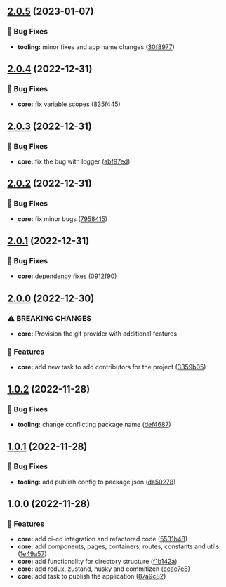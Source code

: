 ## [2.0.5](https://github.com/basantech89/build-any-app/compare/v2.0.4...v2.0.5) (2023-01-07)


### 🐛 Bug Fixes

* **tooling:** minor fixes and app name changes ([30f8977](https://github.com/basantech89/build-any-app/commit/30f8977b545cdc9c084023e5e04884fb707fc29a))

## [2.0.4](https://github.com/basantech89/create-app/compare/v2.0.3...v2.0.4) (2022-12-31)


### 🐛 Bug Fixes

* **core:** fix variable scopes ([835f445](https://github.com/basantech89/create-app/commit/835f44540841b42c43ea7d6b379821dd4a446288))

## [2.0.3](https://github.com/basantech89/create-app/compare/v2.0.2...v2.0.3) (2022-12-31)


### 🐛 Bug Fixes

* **core:** fix the bug with logger ([abf97ed](https://github.com/basantech89/create-app/commit/abf97edd56644ecefa5f3a81f9d08ef01d8722c6))

## [2.0.2](https://github.com/basantech89/create-app/compare/v2.0.1...v2.0.2) (2022-12-31)


### 🐛 Bug Fixes

* **core:** fix minor bugs ([7958415](https://github.com/basantech89/create-app/commit/795841512bf4e466c91053609a0dc025a9804c89))

## [2.0.1](https://github.com/basantech89/create-app/compare/v2.0.0...v2.0.1) (2022-12-31)


### 🐛 Bug Fixes

* **core:** dependency fixes ([0912f90](https://github.com/basantech89/create-app/commit/0912f901023e760045b61431276750d87fa25718))

## [2.0.0](https://github.com/basantech89/create-app/compare/v1.0.2...v2.0.0) (2022-12-30)


### ⚠ BREAKING CHANGES

* **core:** Provision the git provider with additional features

### 🎉 Features

* **core:** add new task to add contributors for the project ([3359b05](https://github.com/basantech89/create-app/commit/3359b0526a5bcd08eb98d76ffedc1d396c8e6ae6))

## [1.0.2](https://github.com/basantech89/create-app/compare/v1.0.1...v1.0.2) (2022-11-28)


### 🐛 Bug Fixes

* **tooling:** change conflicting package name ([def4687](https://github.com/basantech89/create-app/commit/def4687b7d6bab08bfe77d23d98f99d99ca71ebb))

## [1.0.1](https://github.com/basantech89/create-app/compare/v1.0.0...v1.0.1) (2022-11-28)


### 🐛 Bug Fixes

* **tooling:** add publish config to package json ([da50278](https://github.com/basantech89/create-app/commit/da50278c8cf6eac208f33cb33bc350f6f1622c6e))

## 1.0.0 (2022-11-28)


### 🎉 Features

* **core:** add ci-cd integration and refactored code ([5531b48](https://github.com/basantech89/create-app/commit/5531b48ef4fb33e77cdfbc405319aaab19cf82b4))
* **core:** add components, pages, containers, routes, constants and utils ([1e49a57](https://github.com/basantech89/create-app/commit/1e49a57d1472389148801f8a9de9347491cb9113))
* **core:** add functionality for directory structure ([f1b142a](https://github.com/basantech89/create-app/commit/f1b142a7e303f60a9f29edf3d20eb81caeafdadc))
* **core:** add redux, zustand, husky and commitizen ([ccac7e8](https://github.com/basantech89/create-app/commit/ccac7e8b55cfee9bad4e1d4c376d77e7163edb9f))
* **core:** add task to publish the application ([87a9c82](https://github.com/basantech89/create-app/commit/87a9c829565538bb35ed1e8721caff51c876ea1b))
